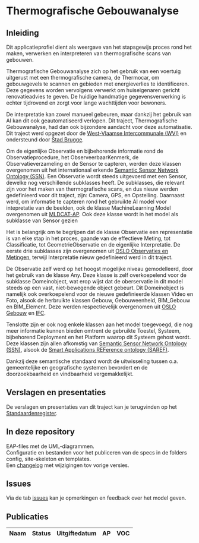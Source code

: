 # Thermografische Gebouwanalyse

## Inleiding

Dit applicatieprofiel dient als weergave van het stapsgewijs proces rond het maken, verwerken en interpreteren van thermografische scans van gebouwen.

Thermografische Gebouwanalyse zich op het gebruik van een voertuig uitgerust met een thermografische camera, de Thermocar, om gebouwgevels te scannen en gebieden met energieverlies te identificeren. Deze gegevens worden vervolgens verwerkt om huiseigenaren gericht renovatieadvies te geven. De huidige handmatige gegevensverwerking is echter tijdrovend en zorgt voor lange wachttijden voor bewoners.

De interpretatie kan zowel manueel gebeuren, maar dankzij het gebruik van AI kan dit ook geautomatiseerd verlopen. Dit traject, Thermografische Gebouwanalyse, had dan ook bijzondere aandacht voor deze automatisatie. Dit traject werd opgezet door de [West-Vlaamse Intercommunale (WVI)](https://www.wvi.be/) en ondersteund door [Stad Brugge](https://www.brugge.be/).

Om de eigenlijke Observatie en bijbehorende informatie rond de Observatieprocedure, het ObserveerbaarKenmerk, de Observatieverzameling en de Sensor te capteren, werden deze klassen overgenomen uit het internationaal erkende [Semantic Sensor Network Ontology (SSN)](https://www.w3.org/TR/vocab-ssn/). Een Observatie wordt steeds uitgevoerd met een Sensor, dewelke nog verschillende subklasses heeft. De subklasses, die relevant zijn voor het maken van thermografische scans, en dus nieuw werden gedefinieerd voor dit traject, zijn: Camera, GPS, en Opstelling. Daarnaast werd, om informatie te capteren rond het gebruikte AI model voor intepretatie van de beelden, ook de klasse MachineLearning Model overgenomen uit [MLDCAT-AP](https://semiceu.github.io/MLDCAT-AP/releases/2.0.0/). Ook deze klasse wordt in het model als subklasse van Sensor gezien

Het is belangrijk om te begrijpen dat de klasse Observatie een representatie is van elke stap in het proces, gaande van de effectieve Meting, tot Classificatie, tot GeometrieObservatie en de eigenlijke Interpretatie. De eerste drie subklasses zijn overgenomen uit [OSLO Observaties en Metingen](https://data.vlaanderen.be/doc/applicatieprofiel/observaties-en-metingen/), terwijl Interpretatie nieuw gedefinieerd werd in dit traject.

De Observatie zelf werd op het hoogst mogelijke niveau gemodelleerd, door het gebruik van de klasse Any. Deze klasse is zelf overkoepelend voor de subklasse Domeinobject, wat erop wijst dat de oberservatie in dit model steeds op een vast, niet-bewegende object gebeurt. Dit Domeinobject is namelijk ook overkoepelend voor de nieuwe gedefinieerde klassen Video en Foto, alsook de herbruikte klassen Gebouw, Gebouweenheid, BIM_Gebouw en BIM_Element. Deze werden respectievelijk overgenomen uit [OSLO Gebouw](https://data.vlaanderen.be/ns/gebouw/) en [IFC](https://www.buildingsmart.org/standards/bsi-standards/industry-foundation-classes/).

Tenslotte zijn er ook nog enkele klassen aan het model toegevoegd, die nog meer informatie kunnen bieden omtrent de gebruikte Toestel, Systeem, bijbehorend Deployment en het Platform waarop dit Systeem gehost wordt. Deze klassen zijn allen afkomstig van [Semantic Sensor Network Ontology (SSN)](https://www.w3.org/TR/vocab-ssn/), alsook de [Smart Applications REFerence ontology (SAREF)](https://saref.etsi.org/core/v4.1.1/).

Dankzij deze semantische standaard wordt de uitwisseling tussen o.a. gemeentelijke en geografische systemen bevordert en de doorzoekbaarheid en vindbaarheid vergemakkelijkt.

## Verslagen en presentaties

De verslagen en presentaties van dit traject kan je terugvinden op het [Standaardenregister](https://data.vlaanderen.be/standaarden/standaarden-in-ontwikkeling/thermografische-gebouwanalyse).

## In deze repository

EAP-files met de UML-diagrammen.\
Configuratie en bestanden voor het publiceren van de specs in de folders config, site-skeleton en templates.\
Een [changelog](https://github.com/Informatievlaanderen/OSLOthema-thermAI/blob/master/CHANGELOG) met wijzigingen tov vorige versies.

## Issues

Via de tab [issues](https://github.com/Informatievlaanderen/OSLOthema-thermAI/issues) kan je opmerkingen en feedback over het model geven.

## Publicaties

| Naam|Status|Uitgiftedatum|AP|VOC|
| --- |--- |---|---|---|

